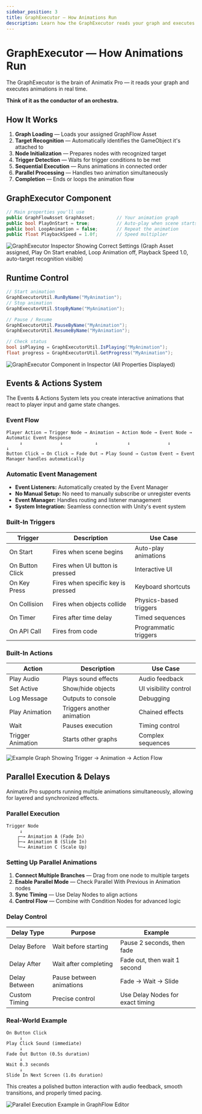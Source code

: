 ```yaml
---
sidebar_position: 3
title: GraphExecutor — How Animations Run
description: Learn how the GraphExecutor reads your graph and executes animations in real time.
---
```


# GraphExecutor — How Animations Run

The GraphExecutor is the brain of Animatix Pro — it reads your graph and executes animations in real time.

**Think of it as the conductor of an orchestra.**

## How It Works

1. **Graph Loading** — Loads your assigned GraphFlow Asset
2. **Target Recognition** — Automatically identifies the GameObject it's attached to
3. **Node Initialization** — Prepares nodes with recognized target
4. **Trigger Detection** — Waits for trigger conditions to be met
5. **Sequential Execution** — Runs animations in connected order
6. **Parallel Processing** — Handles two animation simultaneously
7. **Completion** — Ends or loops the animation flow

## GraphExecutor Component

```csharp
// Main properties you'll use
public GraphFlowAsset GraphAsset;        // Your animation graph
public bool PlayOnStart = true;          // Auto-play when scene starts
public bool LoopAnimation = false;       // Repeat the animation
public float PlaybackSpeed = 1.0f;       // Speed multiplier
```

![GraphExecutor Inspector Showing Correct Settings](/img/core-concepts/10-graph-executor-inspector.png)
(Graph Asset assigned, Play On Start enabled, Loop Animation off, Playback Speed 1.0, auto-target recognition visible)

## Runtime Control

```csharp
// Start animation
GraphExecutorUtil.RunByName("MyAnimation");
// Stop animation
GraphExecutorUtil.StopByName("MyAnimation");

// Pause / Resume
GraphExecutorUtil.PauseByName("MyAnimation");
GraphExecutorUtil.ResumeByName("MyAnimation");

// Check status
bool isPlaying = GraphExecutorUtil.IsPlaying("MyAnimation");
float progress = GraphExecutorUtil.GetProgress("MyAnimation");
```

![GraphExecutor Component in Inspector (All Properties Displayed)](/img/core-concepts/11-graph-executor-all-properties.png)

## Events & Actions System

The Events & Actions System lets you create interactive animations that react to player input and game state changes.

### Event Flow

```
Player Action → Trigger Node → Animation → Action Node → Event Node → Automatic Event Response
     ↓              ↓            ↓           ↓              ↓              ↓
Button Click → On Click → Fade Out → Play Sound → Custom Event → Event Manager handles automatically
```

### Automatic Event Management

- **Event Listeners:** Automatically created by the Event Manager
- **No Manual Setup:** No need to manually subscribe or unregister events
- **Event Manager:** Handles routing and listener management
- **System Integration:** Seamless connection with Unity's event system

### Built-In Triggers

| Trigger | Description | Use Case |
|---------|-------------|----------|
| On Start | Fires when scene begins | Auto-play animations |
| On Button Click | Fires when UI button is pressed | Interactive UI |
| On Key Press | Fires when specific key is pressed | Keyboard shortcuts |
| On Collision | Fires when objects collide | Physics-based triggers |
| On Timer | Fires after time delay | Timed sequences |
| On API Call | Fires from code | Programmatic triggers |

### Built-In Actions

| Action | Description | Use Case |
|--------|-------------|----------|
| Play Audio | Plays sound effects | Audio feedback |
| Set Active | Show/hide objects | UI visibility control |
| Log Message | Outputs to console | Debugging |
| Play Animation | Triggers another animation | Chained effects |
| Wait | Pauses execution | Timing control |
| Trigger Animation | Starts other graphs | Complex sequences |

![Example Graph Showing Trigger → Animation → Action Flow](/img/core-concepts/12-trigger-animation-action-flow.png)

## Parallel Execution & Delays

Animatix Pro supports running multiple animations simultaneously, allowing for layered and synchronized effects.

### Parallel Execution

```
Trigger Node
     ↓
    ┌─→ Animation A (Fade In)
    ├─→ Animation B (Slide In)
    └─→ Animation C (Scale Up)
```

### Setting Up Parallel Animations

1. **Connect Multiple Branches** — Drag from one node to multiple targets
2. **Enable Parallel Mode** — Check Parallel With Previous in Animation nodes
3. **Sync Timing** — Use Delay Nodes to align actions
4. **Control Flow** — Combine with Condition Nodes for advanced logic

### Delay Control

| Delay Type | Purpose | Example |
|------------|---------|---------|
| Delay Before | Wait before starting | Pause 2 seconds, then fade |
| Delay After | Wait after completing | Fade out, then wait 1 second |
| Delay Between | Pause between animations | Fade → Wait → Slide |
| Custom Timing | Precise control | Use Delay Nodes for exact timing |

### Real-World Example

```
On Button Click
     ↓
Play Click Sound (immediate)
     ↓
Fade Out Button (0.5s duration)
     ↓
Wait 0.3 seconds
     ↓
Slide In Next Screen (1.0s duration)
```

This creates a polished button interaction with audio feedback, smooth transitions, and properly timed pacing.

![Parallel Execution Example in GraphFlow Editor](/img/core-concepts/13-parallel-execution-example.png)
